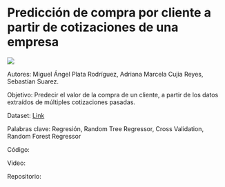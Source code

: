 # Predicción de compra por cliente a partir de cotizaciones de una empresa


<img src="https://github.com/Minerisho/Proyecto-AI1-2022-2/edit/main/Banner.jpg">


Autores: Miguel Ángel Plata Rodríguez, Adriana Marcela Cujia Reyes, Sebastían Suarez.

Objetivo: Predecir el valor de la compra de un cliente, a partir de los datos extraídos de múltiples cotizaciones pasadas.

Dataset: <a href="https://docs.google.com/spreadsheets/d/12Z09MA6CkqgtsLvOwjH0hZUbKsktpG-W/edit?usp=share_link&ouid=115662212600004285289&rtpof=true&sd=true"> Link </a>

Palabras clave: Regresión, Random Tree Regressor, Cross Validation, Random Forest Regressor

Código:

Video:

Repositorio:

